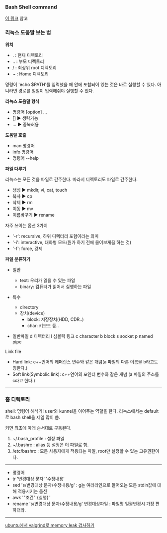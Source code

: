 ### Bash Shell command

[이 링크](http://pyrasis.com/book/DockerForTheReallyImpatient/Chapter04) 참고

### 리눅스 도움말 보는 법

**위치**

- . : 현재 디렉토리
- .. : 부모 디렉토리
- / : 최상위 root 디렉토리
- ~ : Home 디렉토리

명령어 'echo \$PATH'를 입력했을 때 안에 포함되어 있는 것은 바로 실행할 수 있다.
아니라면 경로를 일일이 입력해줘야 실행할 수 있다.

**리눅스 도움말 형식**

- 명령어 [option] ...
- [] ▶ 생략가능
- ... ▶ 중복허용

**도움말 호출**

- man 명령어
- info 명령어
- 명령어 --help

**파일 다루기**

리눅스는 모든 것을 파일로 간주한다. 따라서 디렉토리도 파일로 간주한다.

- 생성 ▶ mkdir, vi, cat, touch
- 복사 ▶ cp
- 삭제 ▶ rm
- 이동 ▶ mv
- 이름바꾸기 ▶ rename

자주 쓰이는 옵션 3가지

- '-r': recursive, 하위 디렉터리 포함이라는 의미
- '-i': interactive, 대화형 모드(뭔가 하기 전에 물어보게끔 하는 것)
- '-f': force, 강제

**파일 분류하기**

- 일반
  - text: 우리가 읽을 수 있는 파일
  - binary: 컴퓨터가 읽어서 실행하는 파일
- 특수

  - directory
  - 장치(device)
    - block: 저장장치(HDD, CDR..)
    - char: 키보드 등..

- 일반파일
  d 디렉터리
  l 심볼릭 링크
  c character
  b block
  s socket
  p named pipe
    


Link file

- Hard link: c++언어의 레퍼런스 변수와 같은 개념(a 파일의 다른 이름을 b라고도 칭한다.)
- Soft link(Symbolic link): c++언어의 포인터 변수와 같은 개념 (a 파일의 주소를 c라고 한다.)

---

### 홈 디렉토리

shell: 명령어 해석기! user와 kunnel을 이어주는 역할을 한다.
리눅스에서는 default로 bash shell을 제일 많이 씀.

키면 최초에 아래 순서대로 구동된다.

1.  ~/.bash_profile : 설정 파일
2.  ~/.bashrc : alias 등 설정은 이 파일로 함.
3.  /etc/bashrc : 모든 사용자에게 적용되는 파일, root만 설정할 수 있는 고유권한이다.

---

- 명령어
- tr '변경대상 문자' '수정내용'
- sed 's/변경대상 문자/수정내용/g' : g는 여러라인으로 들어오는 모든 stdin값에 대해 적용시키는 옵션
- awk '"조건" {실행}'
- rename 's/변경대상 문자/수정내용/g' 변경대상파일 : 파일명 일괄변경시 가장 편하더라.

---

[ubuntu에서 valgrind로 memory leak 검사하기](https://rosagigantea.tistory.com/488)
